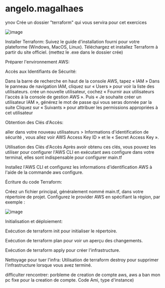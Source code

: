 # angelo.magalhaes
ynov
 Crée un dossier "terraform"  qui vous servira pour cet exercices 

![image](https://github.com/Lo0kii/angelo.magalhaes/assets/109228312/d8615659-c7ec-4171-9b8b-f1969ad08e44)

Installer Terraform:
Suivez le guide d'installation fourni pour votre plateforme (Windows, MacOS, Linux). Téléchargez et installez Terraform à partir du site officiel. (mettez le .exe dans le dossier crée)

 Préparer l'environnement AWS:
  
Accès aux Identifiants de Sécurité:

Dans la barre de recherche en haut de la console AWS, tapez « IAM » 
Dans le panneau de navigation IAM, cliquez sur « Users » pour voir la liste des utilisateurs.
crée un nouvelle utilisateur, cochez « Fournir aux utilisateurs l'accès à la console de gestion AWS ».
Puis « Je souhaite créer un utilisateur IAM », générez le mot de passe qui vous seras donnée par la suite
Cliquez sur « Suivants » pour attribuer les permissions appropriées à cet utilisateur 

Obtention des Clés d'Accès:

aller dans votre nouveau utilisateurs >  Informations d'identification de sécurité , vous allez voir AWS Access Key ID » et le « Secret Access Key ».

Utilisation des Clés d'Accès
Après avoir obtenu ces clés, vous pouvez les utiliser pour configurer l'AWS CLI en exécutant aws configure dans votre terminal, elles sont indispensable pour configurer main.tf

Installez l'AWS CLI et configurez les informations d'identification AWS à l'aide de la commande aws configure.

Écriture du code Terraform:

Créez un fichier principal, généralement nommé main.tf, dans votre répertoire de projet.
Configurez le provider AWS en spécifiant la région, par exemple :

![image](https://github.com/Lo0kii/angelo.magalhaes/assets/109228312/14bfaad6-a423-4f32-ad60-9a274529ce7e)


Initialisation et déploiement:

Exécution de terraform init  pour initialiser le répertoire.

Exécution de terraform plan  pour voir un aperçu des changements.

Exécution de terraform apply  pour créer l'infrastructure.

Nettoyage pour tuer l'infra: 
Utilisation de terraform destroy pour supprimer l'infrastructure lorsque vous avez terminé.

difficulter rencontrer: porbleme de creation de compte aws, aws a ban mon pc fixe pour la creation de compte. Code Ami, type d'instance)
